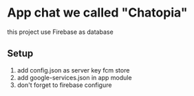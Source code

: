 App chat we called "Chatopia"
============================

this project use Firebase as database

Setup
--------------

1. add config.json as server key fcm store 
2. add google-services.json in app module
3. don't forget to firebase configure
